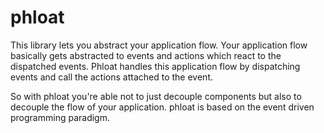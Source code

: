 phloat
======

This library lets you abstract your application flow. Your application flow basically gets abstracted to events
and actions which react to the dispatched events. Phloat handles this application flow by dispatching events and call
the actions attached to the event.

So with phloat you're able not to just decouple components but also to decouple the flow of your application. phloat
is based on the event driven programming paradigm.